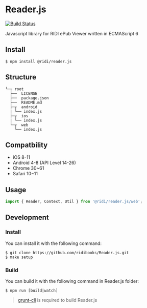 # Reader.js
[![Build Status](https://travis-ci.org/ridi/Reader.js.svg?branch=master)](https://travis-ci.org/ridi/Reader.js)

Javascript library for RIDI ePub Viewer written in ECMAScript 6

## Install
```
$ npm install @ridi/reader.js
```

## Structure
```
└─┬ root
  ├──  LICENSE
  ├──  package.json
  ├──  README.md
  ├─┬  android
  | └── index.js
  ├─┬  ios
  | └── index.js
  └─┬  web
    └── index.js
```

## Compatbility
- iOS 8-11
- Android 4-8 (API Level 14-26)
- Chrome 30~61
- Safari 10~11

## Usage

```js
import { Reader, Context, Util } from '@ridi/reader.js/web'; 
```

## Development

### Install
You can install it with the following command:
```
$ git clone https://github.com/ridibooks/Reader.js.git
$ make setup
```

### Build
You can build it with the following command in Reader.js folder:
```
$ npm run [build|watch]
```
> [grunt-cli](https://github.com/gruntjs/grunt-cli) is required to build Reader.js
